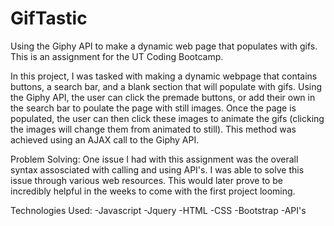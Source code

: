 # GifTastic
Using the Giphy API to make a dynamic web page that populates with gifs. This is an assignment for the UT Coding Bootcamp. 

In this project, I was tasked with making a dynamic webpage that contains buttons, a search bar, and a blank section that will populate with gifs. Using the Giphy API, the user can click the premade buttons, or add their own in the search bar to poulate the page with still images. Once the page is populated, the user can then click these images to animate the gifs (clicking the images will change them from animated to still). This method was achieved using an AJAX call to the Giphy API. 

Problem Solving:
One issue I had with this assignment was the overall syntax assosciated with calling and using API's. I was able to solve this issue through various web resources. This would later prove to be incredibly helpful in the weeks to come with the first project looming. 

Technologies Used:
-Javascript
-Jquery
-HTML
-CSS
-Bootstrap
-API's 
